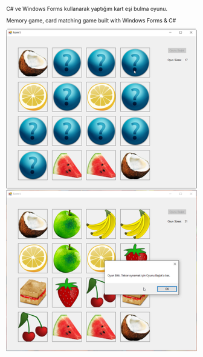 C# ve Windows Forms kullanarak yaptığım kart eşi bulma oyunu.

Memory game, card matching game built with Windows Forms & C#

<img src="https://github.com/erhanalankus/Kart-Esi-Bulma-Oyunu--Windows-Forms-/blob/master/Screenshot1.png?raw=true"/>

<img src="https://github.com/erhanalankus/Kart-Esi-Bulma-Oyunu--Windows-Forms-/blob/master/Screenshot2.png?raw=true"/>
